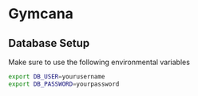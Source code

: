 # Gymcana

## Database Setup

Make sure to use the following environmental variables

```bash
export DB_USER=yourusername
export DB_PASSWORD=yourpassword
```